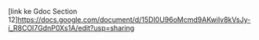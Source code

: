 [link ke Gdoc Section 12]https://docs.google.com/document/d/15DI0U96oMcmd9AKwiIv8kVsJy-i_R8COl7GdnP0Xs1A/edit?usp=sharing